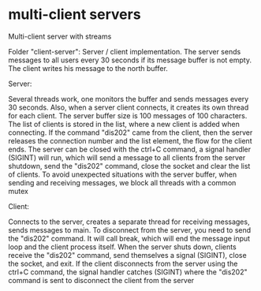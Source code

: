 # multi-client servers
Multi-client server with streams

Folder "client-server":
Server / client implementation.
The server sends messages to all users every 30 seconds if its message buffer is not empty.
The client writes his message to the north buffer.

Server:

Several threads work, one monitors the buffer and sends messages every 30 seconds. Also, when a server client connects, it creates its own thread for each client. The server buffer size is 100 messages of 100 characters. The list of clients is stored in the list, where a new client is added when connecting. If the command "dis202" came from the client, then the server releases the connection number and the list element, the flow for the client ends.
The server can be closed with the ctrl+C command, a signal handler (SIGINT) will run, which will send a message to all clients from the server shutdown, send the "dis202" command, close the socket and clear the list of clients.
To avoid unexpected situations with the server buffer, when sending and receiving messages, we block all threads with a common mutex

Client:

Connects to the server, creates a separate thread for receiving messages, sends messages to main. To disconnect from the server, you need to send the "dis202" command. It will call break, which will end the message input loop and the client process itself. When the server shuts down, clients receive the "dis202" command, send themselves a signal (SIGINT), close the socket, and exit.
If the client disconnects from the server using the ctrl+C command, the signal handler catches (SIGINT) where the "dis202" command is sent to disconnect the client from the server
